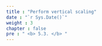 ```yaml
---
title : "Perform vertical scaling"
date : "`r Sys.Date()`"
weight : 3
chapter : false
pre : " <b> 5.3. </b> "
---
```


